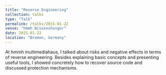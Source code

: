 ```yaml
---
title: "Reverse Engineering"
collection: talks
type: "Talk"
permalink: /talks/2015-01-22
venue: "hmmh Wissenshunger"
date: 2015-01-22
location: "Bremen, Germany"
---
```


At hmmh multimediahaus, I talked about risks and negative effects in terms of reverse engineering. Besides explaining basic concepts and presenting useful tools, I showed concretely how to recover source code and discussed protection mechanisms.
